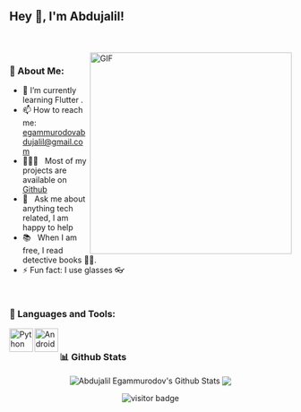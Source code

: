 ## Hey 👋, I'm Abdujalil!
<br/>
<br/>

<img align="right" alt="GIF" src="https://raw.githubusercontent.com/rahul-jha98/rahul-jha98/main/techstack.gif" width="360px"/>
  
### 🧐  About Me:


- 🔋 I’m currently learning Flutter .
- 📫 How to reach me: egammurodovabdujalil@gmail.com
- 👨🏻‍💻 &nbsp; Most of my projects are available on [Github](https://github.com/Abdujalil7?tab=repositories)
- 💬 &nbsp; Ask me about anything tech related, I am happy to help
- 📚 &nbsp; When I am free, I read detective books 🕵️‍♂️. 
- ⚡ Fun fact: I use glasses 👓
<br>

### 🔨 Languages and Tools:


<a href="https://www.python.org" target="_blank"><img align="left" alt="Python" height ="42px" src="https://raw.githubusercontent.com/rahul-jha98/github_readme_icons/main/language_and_tools/square/python/python.svg"></a>
<a href="https://developer.android.com" target="_blank"> <img align="left" alt="Android" height ="42px" src="https://raw.githubusercontent.com/rahul-jha98/github_readme_icons/main/language_and_tools/square/android/android.svg"> </a>


<br>


### 📊 Github Stats
<p align='center'>
  <img align="center" src="https://github-readme-stats.vercel.app/api?username=Abdujalil7&show_icons=true&title_color=fff&icon_color=79ff97&text_color=efefef&bg_color=24292e" alt="Abdujalil Egammurodov's Github Stats">

<img align="center" src="https://github-readme-stats.vercel.app/api/top-langs/?username=Abdujalil7&layout=compact&bg_color=0,73FA79,73FDFF,7A81FF&theme=graywhite&langs_count=10&exclude_repo=kasweb">
    </p>

<p align='center'>
  <img src="https://visitor-badge.glitch.me/badge?page_id=Abdujalil7" alt="visitor badge"/>
</p>

<br>


